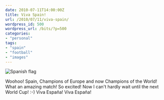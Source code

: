 ```yaml
---
date: 2010-07-11T14:00:00Z
title: Viva Spain!
url: /2010/07/11/viva-spain/
wordpress_id: 500
wordpress_url: /bits/?p=500
categories:
- "personal"
tags:
- "spain"
- "football"
- "images"
---
```


![Spanish flag](/resources/2010-07-11-viva-spain.png#full "Spanish flag")

Woohoo! Spain, Champions of Europe and now Champions of the World! What an amazing match! So excited! Now I can't hardly wait until the next World Cup! :-) Viva Espa&ntilde;a! Viva Espa&ntilde;a!

